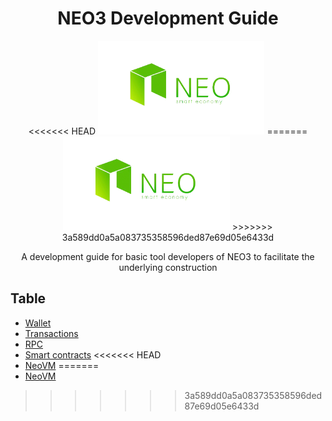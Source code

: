 <div align="center">  
<h1>NEO3 Development Guide</h1>
<<<<<<< HEAD
<img src="images/neo-rebranding.png" alt="NEO3 Development Guide" height="150">
=======
<img src="neo-rebranding.png" alt="NEO3 Development Guide" height="150">
>>>>>>> 3a589dd0a5a083735358596ded87e69d05e6433d
<p>A development guide for basic tool developers of NEO3 to facilitate the underlying construction</p>
</div>

## Table 
- [Wallet](en/wallet)
- [Transactions](en/transactions)
- [RPC](en/RPC)
- [Smart contracts](en/smartContracts)
<<<<<<< HEAD
- [NeoVM](en/NeoVM)
=======
- [NeoVM](en/NeoVM)

>>>>>>> 3a589dd0a5a083735358596ded87e69d05e6433d
